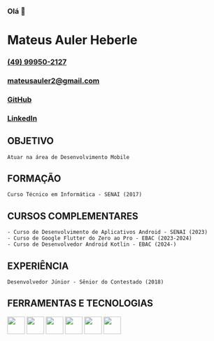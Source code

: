 ### Olá 👋

# Mateus Auler Heberle

### [(49) 99950-2127](https://wa.me/5549999502127)

### [mateusauler2@gmail.com](mateusauler2@gmail.com)

### [GitHub](https://github.com/mateusheberle)

### [LinkedIn](https://www.linkedin.com/in/mateus-auler/)


## OBJETIVO
    Atuar na área de Desenvolvimento Mobile

## FORMAÇÃO
    Curso Técnico em Informática - SENAI (2017)

## CURSOS COMPLEMENTARES
    - Curso de Desenvolvimento de Aplicativos Android - SENAI (2023)
    - Curso de Google Flutter do Zero ao Pro - EBAC (2023-2024) 
    - Curso de Desenvolvedor Android Kotlin - EBAC (2024-)

## EXPERIÊNCIA
    Desenvolvedor Júnior - Sênior do Contestado (2018)

## FERRAMENTAS E TECNOLOGIAS


<img loading="lazy" src="https://cdn.jsdelivr.net/gh/devicons/devicon/icons/flutter/flutter-original.svg" width="40" height="40"/>
<img loading="lazy" src="https://cdn.jsdelivr.net/gh/devicons/devicon/icons/dart/dart-original.svg" width="40" height="40"/> 
<img loading="lazy" src="https://cdn.jsdelivr.net/gh/devicons/devicon/icons/kotlin/kotlin-original.svg" width="40" height="40"/> 
<img loading="lazy" src="https://cdn.jsdelivr.net/gh/devicons/devicon/icons/android/android-plain.svg" width="40" height="40"/> 
<img loading="lazy" src="https://cdn.jsdelivr.net/gh/devicons/devicon/icons/androidstudio/androidstudio-original.svg" width="40" height="40"/> 
<img loading="lazy" src="https://cdn.jsdelivr.net/gh/devicons/devicon/icons/git/git-original.svg" width="40" height="40"/>
